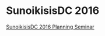 # SunoikisisDC 2016

[SunoikisisDC 2016 Planning Seminar](http://www.dh.uni-leipzig.de/wo/sunoikisisdc-2016/)
